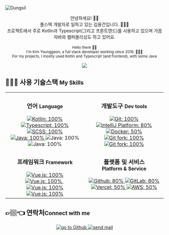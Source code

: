 ![Dungsil](https://capsule-render.vercel.app/api?type=waving&color=877bff&fontColor=fff&height=200&fontAlignY=40&fontAlign=80&text=Dungsil)

<p align="center">
    안녕하세요! 👋🏼 <br />
    풀스택 개발자로 일하고 있는 김용건입니다. 👨🏼‍💻 <br />
    프로젝트에서 주로 Kotlin과 Typescript(그리고 프론트엔드)를 사용하고 있으며 가끔 자바와 웹퍼블리싱도 하고 있어요.
    <br />
    <br />
    <small>
        Hello there 👋🏼 <br />
        I'm Kim Younggeon, a full stack developer working since 2016. 👨🏼‍💻 <br />
        For my projects, I mostly used Kotlin and Typescript (and frontend), with some Java
    </small>
</p>

<p align="center">
    <img src="https://github-readme-stats.vercel.app/api?username=dungsil&layout=compact&count_private=true&show_icons=true&hide_title=true&hide_border=true&border_radius=0" />
</p>

## 🤹🏼‍♀️ 사용 기술스택 <small>My Skills</small>
<table>
    <tr>
        <td valign="top" width="33%">
            <h3 align="center">언어 <small>Language</small></h3>
            <div align="center">
                <a href="https://kotlinlang.org">
                    <img src="https://img.shields.io/badge/-Kotlin-9135e0?style=flat-square&logo=kotlin&logoColor=fff" alt="Kotlin: 100%" />
                </a>
                <a href="https://www.typescriptlang.org/">
                    <img src="https://img.shields.io/badge/-TypeScript-3178C6?style=flat-square&logo=typeScript&logoColor=fff" alt="Typescript: 100%" />
                </a>
                <a href="https://sass-lang.com/">
                    <img src="https://img.shields.io/badge/-SCSS-CC6699?style=flat-square&logo=sass&logoColor=fff" alt="SCSS: 100%" />
                </a>
                <br />
                <a href="https://openjdk.java.net/">
                    <img src="https://img.shields.io/badge/-Java-007396?style=flat-square&logo=java&logoColor=fff" alt="Java: 100%" />
                </a>
                <img src="https://img.shields.io/badge/-JavaScript-F7DF1E?style=flat-square&logo=javascript&logoColor=333" alt="Java: 100%" />
                <img src="https://img.shields.io/badge/-CSS3-1572B6?style=flat-square&logo=CSS3&logoColor=fff" alt="Java: 100%" />
            </div>
        </td>
        <td valign="top" width="33%">
            <h3 align="center">개발도구 <small>Dev tools</small></h3>
            <div align="center">
                <a href="https://git-scm.com/">
                    <img src="https://img.shields.io/badge/-Git-F05032?style=flat-square&logo=git&logoColor=fff" alt="Git: 100%">
                </a>
                <a href="https://www.jetbrains.com/idea/">
                    <img src="https://img.shields.io/badge/-IntelliJ-000000?style=flat-square&logo=IntelliJ%20IDEA&logoColor=fff" alt="IntelliJ Platform: 80%">
                </a>
                <a href="https://www.docker.com/">
                    <img src="https://img.shields.io/badge/-Docker-2496ED?style=flat-square&logo=docker&logoColor=fff" alt="Docker: 50%" />
                </a>
                <a href = "https://git-fork.com/">
                    <img src="https://img.shields.io/badge/-Fork-rgba(27,163,239,1)?style=flat-square" alt="Git fork: 100%" />
                </a>
                <a href = "https://wakatime.com/">
                    <img src="https://img.shields.io/badge/-Wakatime-000?style=flat-square&logo=wakatime" alt="Git fork: 100%" />
                </a>
            </div>
        </td>
    </tr>
    <tr></tr>
    <tr>
        <td>
            <h3 align="center">프레임워크 <small>Framework</small></h3>
            <div align="center">
                <a href="https://spring.io/">
                    <img src="https://img.shields.io/badge/Spring_framework-v4|v5-6DB33F?style=flat-square&logo=spring" alt="Vue.js: 100%" />
                </a>
                <a href="https://spring.io/projects/spring-boot/">
                    <img src="https://img.shields.io/badge/Spring_boot-v2-6DB33F?style=flat-square&logo=spring-boot" alt="Vue.js: 100%" />
                </a>
                &nbsp;
                <a href="https://vuejs.org/">
                    <img src="https://img.shields.io/badge/Vue.js-v2-4fc08d?style=flat-square&logo=vue.js" alt="Vue.js: 100%" />
                </a>
                <a href="https://nuxtjs.org/">
                    <img src="https://img.shields.io/badge/Nuxt.js-v2-00C58E?style=flat-square&logo=nuxt.js" alt="Vue.js: 100%" />
                </a>
            </div>
        </td>
        <td valign="top">
            <h3 align="center">
                플랫폼 및 서비스 <br>
                <small>Platform & Service</small>
            </h3>
            <div align="center">
                <a href="https://github.com">
                    <img src="https://img.shields.io/badge/Github-Pro|Actions-181717?style=flat-square&logo=github&logoColor=fff" alt="Github: 80%">
                </a>
                <a href="https://gitlab.com">
                    <img src="https://img.shields.io/badge/GitLab-Self_Hosted|GitLab_CI-FCA121?style=flat-square&logo=gitlab" alt="GitLab: 80%">
                </a>
                <br>
                <a href="https://vercel.com">
                    <img src="https://img.shields.io/badge/Vercel-000?style=flat-square&logo=vercel" alt="Vercel: 50%">
                </a>
                <a href="https://aws.amazon.com">
                    <img src="https://img.shields.io/badge/AWS-EC2|Route53|Cloudfront|CodePipeline-535D6C?style=flat-square&logo=Amazon%20AWS" alt="AWS: 50%">
                </a>
            </div>
        </td>
    </tr>
</table>

## 👉🏼👈 연락처<small>Connect with me</small>
<div align="center">
    <a href="https://github.com/dungsil">
        <img src="https://img.shields.io/badge/-Github-181717?style=for-the-badge&logo=github" alt="go to Github">
    </a>
    <a href="mailto:oss.kyg.kr">
        <img src="https://img.shields.io/badge/-Mail-0078D4?style=for-the-badge&logo=microsoft%20outlook" alt="send mail">
    </a>
</div>
